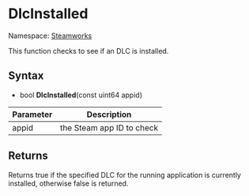 # DlcInstalled

Namespace: [Steamworks](Steamworks.md)

This function checks to see if an DLC is installed.

## Syntax

- bool **DlcInstalled**(const uint64 appid)

| Parameter | Description |
|---|---|
| appid | the Steam app ID to check |

## Returns

Returns true if the specified DLC for the running application is currently installed, otherwise false is returned.

